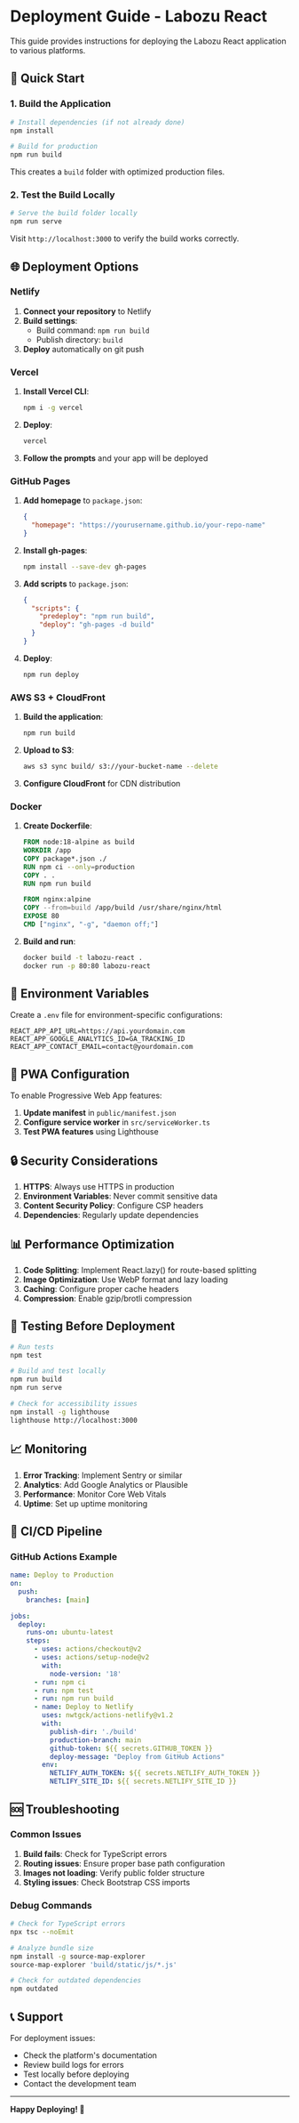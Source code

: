 # Deployment Guide - Labozu React

This guide provides instructions for deploying the Labozu React application to various platforms.

## 🚀 Quick Start

### 1. Build the Application

```bash
# Install dependencies (if not already done)
npm install

# Build for production
npm run build
```

This creates a `build` folder with optimized production files.

### 2. Test the Build Locally

```bash
# Serve the build folder locally
npm run serve
```

Visit `http://localhost:3000` to verify the build works correctly.

## 🌐 Deployment Options

### Netlify

1. **Connect your repository** to Netlify
2. **Build settings**:
   - Build command: `npm run build`
   - Publish directory: `build`
3. **Deploy** automatically on git push

### Vercel

1. **Install Vercel CLI**:
   ```bash
   npm i -g vercel
   ```

2. **Deploy**:
   ```bash
   vercel
   ```

3. **Follow the prompts** and your app will be deployed

### GitHub Pages

1. **Add homepage** to `package.json`:
   ```json
   {
     "homepage": "https://yourusername.github.io/your-repo-name"
   }
   ```

2. **Install gh-pages**:
   ```bash
   npm install --save-dev gh-pages
   ```

3. **Add scripts** to `package.json`:
   ```json
   {
     "scripts": {
       "predeploy": "npm run build",
       "deploy": "gh-pages -d build"
     }
   }
   ```

4. **Deploy**:
   ```bash
   npm run deploy
   ```

### AWS S3 + CloudFront

1. **Build the application**:
   ```bash
   npm run build
   ```

2. **Upload to S3**:
   ```bash
   aws s3 sync build/ s3://your-bucket-name --delete
   ```

3. **Configure CloudFront** for CDN distribution

### Docker

1. **Create Dockerfile**:
   ```dockerfile
   FROM node:18-alpine as build
   WORKDIR /app
   COPY package*.json ./
   RUN npm ci --only=production
   COPY . .
   RUN npm run build

   FROM nginx:alpine
   COPY --from=build /app/build /usr/share/nginx/html
   EXPOSE 80
   CMD ["nginx", "-g", "daemon off;"]
   ```

2. **Build and run**:
   ```bash
   docker build -t labozu-react .
   docker run -p 80:80 labozu-react
   ```

## 🔧 Environment Variables

Create a `.env` file for environment-specific configurations:

```env
REACT_APP_API_URL=https://api.yourdomain.com
REACT_APP_GOOGLE_ANALYTICS_ID=GA_TRACKING_ID
REACT_APP_CONTACT_EMAIL=contact@yourdomain.com
```

## 📱 PWA Configuration

To enable Progressive Web App features:

1. **Update manifest** in `public/manifest.json`
2. **Configure service worker** in `src/serviceWorker.ts`
3. **Test PWA features** using Lighthouse

## 🔒 Security Considerations

1. **HTTPS**: Always use HTTPS in production
2. **Environment Variables**: Never commit sensitive data
3. **Content Security Policy**: Configure CSP headers
4. **Dependencies**: Regularly update dependencies

## 📊 Performance Optimization

1. **Code Splitting**: Implement React.lazy() for route-based splitting
2. **Image Optimization**: Use WebP format and lazy loading
3. **Caching**: Configure proper cache headers
4. **Compression**: Enable gzip/brotli compression

## 🧪 Testing Before Deployment

```bash
# Run tests
npm test

# Build and test locally
npm run build
npm run serve

# Check for accessibility issues
npm install -g lighthouse
lighthouse http://localhost:3000
```

## 📈 Monitoring

1. **Error Tracking**: Implement Sentry or similar
2. **Analytics**: Add Google Analytics or Plausible
3. **Performance**: Monitor Core Web Vitals
4. **Uptime**: Set up uptime monitoring

## 🔄 CI/CD Pipeline

### GitHub Actions Example

```yaml
name: Deploy to Production
on:
  push:
    branches: [main]

jobs:
  deploy:
    runs-on: ubuntu-latest
    steps:
      - uses: actions/checkout@v2
      - uses: actions/setup-node@v2
        with:
          node-version: '18'
      - run: npm ci
      - run: npm test
      - run: npm run build
      - name: Deploy to Netlify
        uses: nwtgck/actions-netlify@v1.2
        with:
          publish-dir: './build'
          production-branch: main
          github-token: ${{ secrets.GITHUB_TOKEN }}
          deploy-message: "Deploy from GitHub Actions"
        env:
          NETLIFY_AUTH_TOKEN: ${{ secrets.NETLIFY_AUTH_TOKEN }}
          NETLIFY_SITE_ID: ${{ secrets.NETLIFY_SITE_ID }}
```

## 🆘 Troubleshooting

### Common Issues

1. **Build fails**: Check for TypeScript errors
2. **Routing issues**: Ensure proper base path configuration
3. **Images not loading**: Verify public folder structure
4. **Styling issues**: Check Bootstrap CSS imports

### Debug Commands

```bash
# Check for TypeScript errors
npx tsc --noEmit

# Analyze bundle size
npm install -g source-map-explorer
source-map-explorer 'build/static/js/*.js'

# Check for outdated dependencies
npm outdated
```

## 📞 Support

For deployment issues:
- Check the platform's documentation
- Review build logs for errors
- Test locally before deploying
- Contact the development team

---

**Happy Deploying! 🚀** 